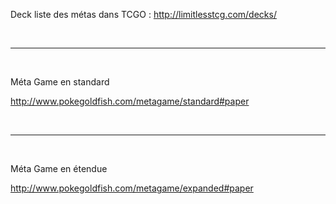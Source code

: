 Deck liste des métas dans TCGO : http://limitlesstcg.com/decks/

<br>

---------------------------------------------------------------

<br>

Méta Game en standard

http://www.pokegoldfish.com/metagame/standard#paper

<br>

---------------------------------------------------------------

<br>

Méta Game en étendue

http://www.pokegoldfish.com/metagame/expanded#paper